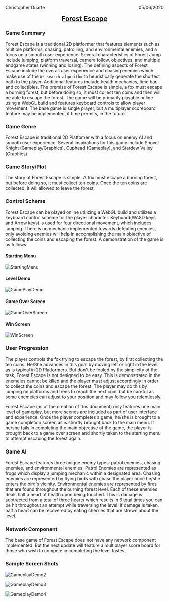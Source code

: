 <p style= float:left>Christopher Duarte</p> <p style= float:right> 05/06/2020 </p> <br>
<h2 align = center><u> Forest Escape </u></h2>

### Game Summary

Forest Escape is a traditional 2D platformer that features elements such as multiple platforms, chasing, patrolling, and environmental enemies, and a focus on a smooth user experience. Several characteristics of Forest Jump include jumping, platform traversal, camera follow, objectives, and multiple endgame states (winning and losing). The defining aspects of Forest Escape include the overall user experience and chasing enemies which make use of the `A* search algorithm` to heuristically generate the shortest path to the player. Additional features include health mechanics, time bar, and collectibles. The premise of Forest Escape is simple, a fox must escape a burning forest, but before doing so, it must collect ten coins and then will be able to escape the forest. The game will be primarily playable online using a WebGL build and features keyboard controls to allow player movement. The base game is single player, but a multiplayer scoreboard feature may be implemented, if time permits, in the future. 

### Game Genre

Forest Escape is traditional 2D Platfomer with a focus on enemy AI and smooth user experience. Several inspirations for this game include Shovel Knight (Gameplay/Graphics), Cuphead (Gameplay), and Stardew Valley (Graphics).

### Game Story/Plot

The story of Forest Escape is simple. A fox must escape a burning forest, but before doing so, it must collect ten coins. Once the ten coins are collected, it will allowed to leave the forest.

### Control Scheme

Forest Escape can be played online utilizing a WebGL build and utilizes a keyboard control scheme for the player character. Keyboard(WASD keys and Arrow keys) is used for four directional movement, which includes jumping. There is no mechanic implemented towards defeating enemies, only avoiding enemies will help in accomplishing the main objective of collecting the coins and escaping the forest. A demonstration of the game is as follows:

#### Starting Menu

![StartingMenu](./Demo/ForestEscapeStart.png)


#### Level Demo

![GamePlayDemo](./Demo/GameplayDemo.png)


#### Game Over Screen
![GameOverScreen](./Demo/GameOverScreen.png)

#### Win Screen

![WinScreen](./Demo/WinScreen.png)

### User Progression

The player controls the fox trying to escape the forest, by first collecting the ten coins. He/She advances in this goal by moving left or right in the level, as is typical in 2D Platformers. But don't be fooled by the simplicity of the task, Forest Escape is not designed to be easy. This is demonstrated in the enemeies cannot be killed and the player must adjust accordingly in order to collect the coins and escape the forest. The player may do this by jumping on platforms and trees to reach the next coin, but be careful as some enemeies can adjust to your position and may follow you relentlessly.

Forest Escape (as of the creation of this document) only features one main level of gameplay, but more scenes are included as part of user interface and experience. Once the player completes a game, he/she is brought to a game completion screen as is shortly brought back to the main menu. If he/she fails in completing the main objective of the game, the player is brought back to a game over screen and shortly taken to the starting menu to attempt escaping the forest again. 

### Game AI

Forest Escape features three unique enemy types: patrol enemies, chasing enemies, and environmental enemies. Patrol Enemies are represented as frogs which display a jumping mechanic within a designated area. Chasing enemies are represented by flying birds with chase the player once he/she enters the bird's vicinity. Environmental enemies are represented by fires that are found throughout the burning forest level. Each of these enemies deals half a heart of health upon being touched. This is damage is subtracted from a total of three hearts which results in 6 total times you can be hit throughout an attempt while traversing the level. If damage is taken, half a heart can be recovered by eating cherries that are strewn about the level. 

### Network Component

The base game of Forest Escape does not have any network component implemented. But the next update will feature a multiplayer score board for those who wish to compete in completing the level fastest. 

### Sample Screen Shots

![GameplayDemo2](./Demo/GameplayDemo2.png)

![GameplayDemo3](./Demo/GameplayDemo3.png)

![GameplayDemo4](./Demo/GameplayDemo4.png)

